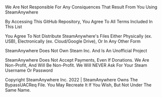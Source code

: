 We Are Not Responsible For Any Consiquences That Result From You Using SteamAnywhere

By Accessing This GitHub Repository, You Agree To All Terms Included In This List

You Agree To Not Distribute SteamAnywhere's Files Either Physically (ex. USB), Electronically (ex. Cloud/Google Drive), Or In Any Other Form

SteamAnywhere Does Not Own Steam Inc. And Is An Unofficial Project

SteamAnywhere Does Not Accept Payments, Even If Donations. We Are Non-Profit, And Will Be Non-Profit. We Will NEVER Ask For Your Steam Username Or Password

Copyright SteamAnywhere Inc. 2022 | SteamAnywhere Owns The BypassUACReq File. You May Recreate It If You Wish, But Not Under The Same Name.
